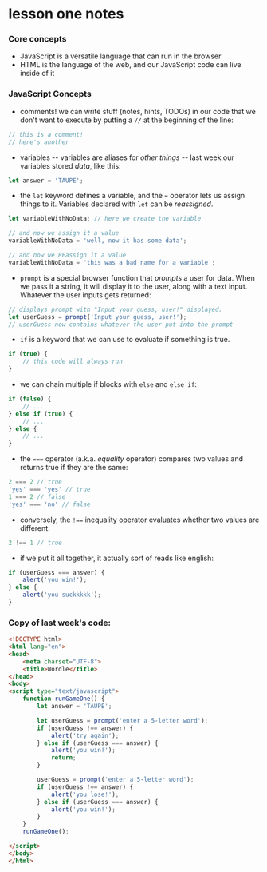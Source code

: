 # lesson one notes

### Core concepts
- JavaScript is a versatile language that can run in the browser
- HTML is the language of the web, and our JavaScript code can live inside of it

### JavaScript Concepts
- comments! we can write stuff (notes, hints, TODOs) in our code that we don't want to execute by putting a `//` at the beginning of the line:
```javascript
// this is a comment!
// here's another
```
- variables -- variables are aliases for _other things_ -- last week our variables stored _data_, like this:
```javascript
let answer = 'TAUPE';
```
- the `let` keyword defines a variable, and the `=` operator lets us assign things to it. Variables declared with `let` can be _reassigned_.
```javascript
let variableWithNoData; // here we create the variable

// and now we assign it a value
variableWithNoData = 'well, now it has some data';

// and now we REassign it a value
variableWithNoData = 'this was a bad name for a variable';
```
- `prompt` is a special browser function that _prompts_ a user for data. When we pass it a string, it will display it to the user, along with a text input. Whatever the user inputs gets returned:
```javascript
// displays prompt with "Input your guess, user!" displayed.
let userGuess = prompt('Input your guess, user!');
// userGuess now contains whatever the user put into the prompt
```
- `if` is a keyword that we can use to evaluate if something is true.
```javascript
if (true) {
    // this code will always run
}
```
- we can chain multiple if blocks with `else` and `else if`:
```javascript
if (false) {
    // ...
} else if (true) {
    // ...
} else {
    // ...
}
```
- the `===` operator (a.k.a. _equality_ operator) compares two values and returns true if they are the same:
```javascript
2 === 2 // true
'yes' === 'yes' // true
1 === 2 // false
'yes' === 'no' // false
```
- conversely, the `!==` inequality operator evaluates whether two values are different:
```javascript
2 !== 1 // true
```
- if we put it all together, it actually sort of reads like english:
```javascript
if (userGuess === answer) {
    alert('you win!');
} else {
    alert('you suckkkkk');
}
```

### Copy of last week's code:
```html
<!DOCTYPE html>
<html lang="en">
<head>
    <meta charset="UTF-8">
    <title>Wordle</title>
</head>
<body>
<script type="text/javascript">
    function runGameOne() {
        let answer = 'TAUPE';

        let userGuess = prompt('enter a 5-letter word');
        if (userGuess !== answer) {
            alert('try again');
        } else if (userGuess === answer) {
            alert('you win!');
            return;
        }

        userGuess = prompt('enter a 5-letter word');
        if (userGuess !== answer) {
            alert('you lose!');
        } else if (userGuess === answer) {
            alert('you win!');
        }
    }
    runGameOne();

</script>
</body>
</html>
```
